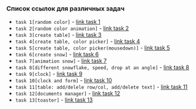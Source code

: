 ### Список ссылок для различных задач

- `task 1[random color]` - [link task 1](https://project-gd-x.github.io/best-practice/task1/)
- `task 2[random color animation]` - [link task 2](https://project-gd-x.github.io/best-practice/task2/)
- `task 3[create table]` - [link task 3](https://project-gd-x.github.io/best-practice/task3/)
- `task 4[create table, color picker]` - [link task 4](https://project-gd-x.github.io/best-practice/task4/)
- `task 5[create table, color picker(mousedown)]` - [link task 5](https://project-gd-x.github.io/best-practice/task5/)
- `task 6[create snow]` - [link task 6](https://project-gd-x.github.io/best-practice/task6/)
- `task 7[animation snow]` - [link task 7](https://project-gd-x.github.io/best-practice/task7/)
- `task 8[different snowflake, speed, drop at an angle]` - [link task 8](https://project-gd-x.github.io/best-practice/task8/)
- `task 9[clock]` - [link task 9](https://project-gd-x.github.io/best-practice/task9/)
- `task 10[clock and form]` - [link task 10](https://project-gd-x.github.io/best-practice/task10/)
- `task 11[table: add/delele row/col, add/delete text]` - [link task 11](https://project-gd-x.github.io/best-practice/task11/)
- `task 12[documents manager]` - [link task 12](https://project-gd-x.github.io/best-practice/task12/)
- `task 13[toaster]` - [link task 13](https://project-gd-x.github.io/best-practice/task13/)
